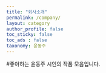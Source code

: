 ```yaml
---
title: "회사소개"
permalink: /company/
layout: category
author_profile: false
toc_sticky: false
toc_ads : false
taxonomy: 윤동주
---
```


#좋아하는 윤동주 시인의 작품 모음입니다.

